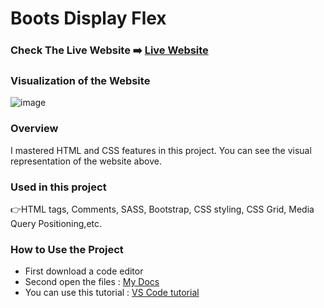 # Boots Display Flex


### Check The Live Website ➡️ [Live Website](https://sekunev.github.io/Projects/23_Boots_Disp_Flex/)


### Visualization of the Website
![image](https://user-images.githubusercontent.com/101554737/188306721-ee77dd45-be6b-49f9-affc-84b7f0ea392c.png)


### Overview
I mastered HTML and CSS features in this project. You can see the visual representation of the website above.

### Used in this project
👉HTML tags, Comments, SASS, Bootstrap, CSS styling, CSS Grid, Media Query Positioning,etc.

### How to Use the Project
+ First download a code editor
+ Second open the files : [My Docs](https://github.com/Sekunev/Projects/tree/main/23_Boots_Disp_Flex)
+ You can use this tutorial : [VS Code tutorial](https://www.youtube.com/watch?v=fJEbVCrEMSE)

